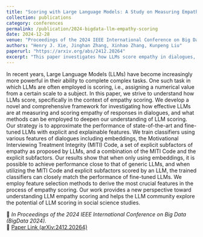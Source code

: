 ```yaml
---
title: "Scoring with Large Language Models: A Study on Measuring Empathy of Responses in Dialogues"
collection: publications
category: conferences
permalink: /publication/2024-bigdata-llm-empathy-scoring
date: 2024-12-28
venue: "Proceedings of the 2024 IEEE International Conference on Big Data (BigData 2024)"
authors: "Henry J. Xie, Jinghan Zhang, Xinhao Zhang, Kunpeng Liu"
paperurl: "https://arxiv.org/abs/2412.20264"
excerpt: "This paper investigates how LLMs score empathy in dialogues, introducing a comprehensive framework that combines explicit features, embeddings, and the MITI code to approximate fine-tuned LLM performance."
---
```


In recent years, Large Language Models (LLMs) have become increasingly more powerful in their ability to complete complex tasks. One such task in which LLMs are often employed is scoring, i.e., assigning a numerical value from a certain scale to a subject. In this paper, we strive to understand how LLMs score, specifically in the context of empathy scoring. We develop a novel and comprehensive framework for investigating how effective LLMs are at measuring and scoring empathy of responses in dialogues, and what methods can be employed to deepen our understanding of LLM scoring. Our strategy is to approximate the performance of state-of-the-art and fine-tuned LLMs with explicit and explainable features. We train classifiers using various features of dialogues including embeddings, the Motivational Interviewing Treatment Integrity (MITI) Code, a set of explicit subfactors of empathy as proposed by LLMs, and a combination of the MITI Code and the explicit subfactors. Our results show that when only using embeddings, it is possible to achieve performance close to that of generic LLMs, and when utilizing the MITI Code and explicit subfactors scored by an LLM, the trained classifiers can closely match the performance of fine-tuned LLMs. We employ feature selection methods to derive the most crucial features in the process of empathy scoring. Our work provides a new perspective toward understanding LLM empathy scoring and helps the LLM community explore the potential of LLM scoring in social science studies.

📄 *In Proceedings of the 2024 IEEE International Conference on Big Data (BigData 2024).*  
🔗 [Paper Link (arXiv:2412.20264)](https://arxiv.org/abs/2412.20264)
